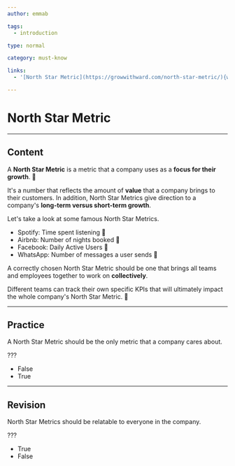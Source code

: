 ```yaml
---
author: emmab

tags:
  - introduction

type: normal

category: must-know

links:
  - '[North Star Metric](https://growwithward.com/north-star-metric/){website}'

---
```


# North Star Metric

---
## Content

A **North Star Metric** is a metric that a company uses as a **focus for their growth**. 🌟

It's a number that reflects the amount of **value** that a company brings to their customers. In addition, North Star Metrics give direction to a company's **long-term versus short-term growth**.

Let's take a look at some famous North Star Metrics.

- Spotify: Time spent listening 🎵
- Airbnb: Number of nights booked 🛌
- Facebook: Daily Active Users 👫
- WhatsApp: Number of messages a user sends 💬

A correctly chosen North Star Metric should be one that brings all teams and employees together to work on **collectively**. 

Different teams can track their own specific KPIs that will ultimately impact the whole company's North Star Metric. 💫


---
## Practice

A North Star Metric should be the only metric that a company cares about.

???

* False
* True

---
## Revision

North Star Metrics should be relatable to everyone in the company.

???

* True
* False
 
